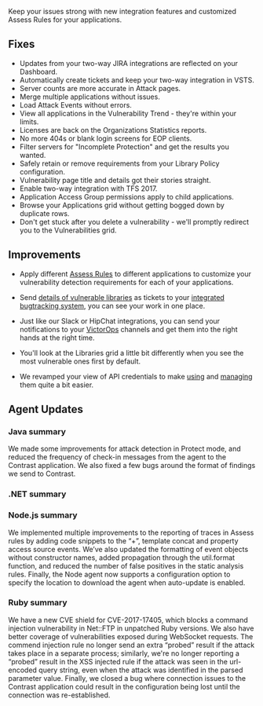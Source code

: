 <!--
title: "Contrast 3.4.7 - December 2017"
description: "Contrast 3.4.7 December 2017"
tags: "3.4.7 December Release Notes"
-->

Keep your issues strong with new integration features and customized Assess Rules for your applications.  

## Fixes

* Updates from your two-way JIRA integrations are reflected on your Dashboard. 
* Automatically create tickets and keep your two-way integration in VSTS. 
* Server counts are more accurate in Attack pages. 
* Merge multiple applications without issues. 
* Load Attack Events without errors. 
* View all applications in the Vulnerability Trend - they're within your limits.
* Licenses are back on the Organizations Statistics reports. 
* No more 404s or blank login screens for EOP clients. 
* Filter servers for "Incomplete Protection" and get the results you wanted. 
* Safely retain or remove requirements from your Library Policy configuration. 
* Vulnerability page title and details got their stories straight. 
* Enable two-way integration with TFS 2017. 
* Application Access Group permissions apply to child applications. 
* Browse your Applications grid without getting bogged down by duplicate rows. 
* Don't get stuck after you delete a vulnerability - we'll promptly redirect you to the Vulnerabilities grid. 

## Improvements 

* Apply different [Assess Rules](admin-policymgmt.html#assess) to different applications to customize your vulnerability detection requirements for each of your applications. 

* Send [details of vulnerable libraries](user-libraries.html#manage-lib) as tickets to your [integrated bugtracking system](admin-orgintegrations.html#bugtracker), you can see your work in one place.
 
* Just like our Slack or HipChat integrations, you can send your notifications to your [VictorOps](admin-orgintegrations.html#victorops) channels and get them into the right hands at the right time.

* You'll look at the Libraries grid a little bit differently when you see the most vulnerable ones first by default. 

* We revamped your view of API credentials to make [using](user-account.html#profile) and [managing](admin-orgsettings.html#apikey) them quite a bit easier. 
 
## Agent Updates

### Java summary 

We made some improvements for attack detection in Protect mode, and reduced the frequency of check-in messages from the agent to the Contrast application. We also fixed a few bugs around the format of findings we send to Contrast.  

### .NET summary 


### Node.js summary 

We implemented multiple improvements to the reporting of traces in Assess rules by adding code snippets to the “+”, template concat and property access source events. We’ve also updated the formatting of event objects without constructor names, added propagation through the util.format function, and reduced the number of false positives in the static analysis rules. Finally, the Node agent now supports a configuration option to specify the location to download the agent when auto-update is enabled.

### Ruby summary 

We have a new CVE shield for CVE-2017-17405, which blocks a command injection vulnerability in Net::FTP in unpatched Ruby versions. We also have better coverage of vulnerabilities exposed during WebSocket requests. The commend injection rule no longer send an extra “probed” result if the attack takes place in a separate process; similarly, we're no longer reporting a “probed” result in the XSS injected rule if the attack was seen in the url-encoded query string, even when the attack was identified in the parsed parameter value. Finally, we closed a bug where connection issues to the Contrast application could result in the configuration being lost until the connection was re-established.




